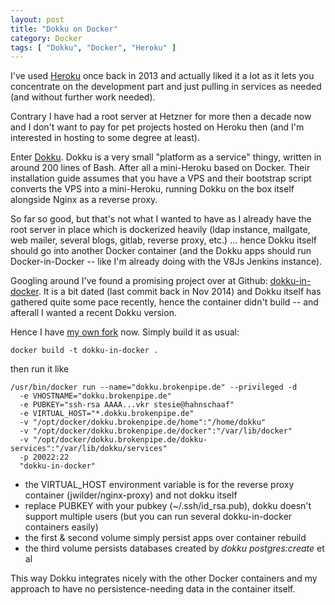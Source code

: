 ```yaml
---
layout: post
title: "Dokku on Docker"
category: Docker
tags: [ "Dokku", "Docker", "Heroku" ]
---
```

I've used [Heroku](https://www.heroku.com/) once back in 2013
and actually liked it a lot as it lets you concentrate on the development
part and just pulling in services as needed (and without further work needed).

Contrary I have had a root server at Hetzner for more then a decade now
and I don't want to pay for pet projects hosted on Heroku then (and I'm
interested in hosting to some degree at least).

Enter [Dokku](http://progrium.viewdocs.io/dokku/).  Dokku is a
very small "platform as a service" thingy, written in around 200 lines of
Bash.  After all a mini-Heroku based on Docker.  Their installation guide
assumes that you have a VPS and their bootstrap script converts the VPS into
a mini-Heroku, running Dokku on the box itself alongside Nginx as a reverse
proxy.

So far so good, but that's not what I wanted to have as I already have the
root server in place which is dockerized heavily (ldap instance, mailgate,
web mailer, several blogs, gitlab, reverse proxy, etc.) ... hence Dokku
itself should go into another Docker container (and the Dokku apps should
run Docker-in-Docker -- like I'm already doing with the V8Js Jenkins
instance).

Googling around I've found a promising project over at Github:
[dokku-in-docker](https://github.com/eugeneware/dokku-in-docker).
It is a bit dated (last commit back in Nov 2014) and Dokku itself has gathered
quite some pace recently, hence the container didn't build -- and afterall
I wanted a recent Dokku version.

Hence I have [my own fork](https://github.com/stesie/dokku-in-docker) now.
Simply build it as usual:

```
docker build -t dokku-in-docker .
```

then run it like

```
/usr/bin/docker run --name="dokku.brokenpipe.de" --privileged -d
  -e VHOSTNAME="dokku.brokenpipe.de"
  -e PUBKEY="ssh-rsa AAAA...vkr stesie@hahnschaaf"
  -e VIRTUAL_HOST="*.dokku.brokenpipe.de"
  -v "/opt/docker/dokku.brokenpipe.de/home":"/home/dokku"
  -v "/opt/docker/dokku.brokenpipe.de/docker":"/var/lib/docker"
  -v "/opt/docker/dokku.brokenpipe.de/dokku-services":"/var/lib/dokku/services"
  -p 20022:22
  "dokku-in-docker"
```

* the VIRTUAL_HOST environment variable is for the reverse proxy container
  (jwilder/nginx-proxy) and not dokku itself
* replace PUBKEY with your pubkey (~/.ssh/id_rsa.pub), dokku doesn't support
  multiple users (but you can run several dokku-in-docker containers easily)
* the first & second volume simply persist apps over container rebuild
* the third volume persists databases created by *dokku postgres:create* et
  al

This way Dokku integrates nicely with the other Docker containers and my
approach to have no persistence-needing data in the container itself.
